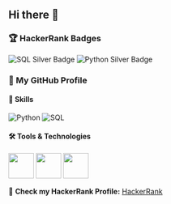 ## Hi there 👋
### 🏆 HackerRank Badges
![SQL Silver Badge](https://img.shields.io/badge/SQL-Silver-silver)
![Python Silver Badge](https://img.shields.io/badge/Python-Silver-blue)

### 🌟 My GitHub Profile

#### 🚀 Skills
![Python](https://img.shields.io/badge/Python-3776AB?style=for-the-badge&logo=python&logoColor=white)
![SQL](https://img.shields.io/badge/SQL-4479A1?style=for-the-badge&logo=database&logoColor=white)

#### 🛠 Tools & Technologies
<img src="https://cdn.jsdelivr.net/gh/devicons/devicon/icons/python/python-original.svg" width="50px">
<img src="https://cdn.jsdelivr.net/gh/devicons/devicon/icons/mysql/mysql-original.svg" width="50px">
<img src="https://cdn.jsdelivr.net/gh/devicons/devicon/icons/postgresql/postgresql-original.svg" width="50px">

🔗 **Check my HackerRank Profile:** [HackerRank](https://www.hackerrank.com/your_username)
<!--
**ntbboi/ntbboi** is a ✨ _special_ ✨ repository because its `README.md` (this file) appears on your GitHub profile.

Here are some ideas to get you started:

- 🔭 I’m currently working on ...
- 🌱 I’m currently learning ...
- 👯 I’m looking to collaborate on ...
- 🤔 I’m looking for help with ...
- 💬 Ask me about ...
- 📫 How to reach me: ...
- 😄 Pronouns: ...
- ⚡ Fun fact: ...
-->
